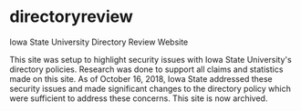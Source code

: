 # directoryreview
Iowa State University Directory Review Website

This site was setup to highlight security issues with Iowa State University's directory policies. Research was done to support all claims and statistics made on this site. As of October 16, 2018, Iowa State addressed these security issues and made significant changes to the directory policy which were sufficient to address these concerns. This site is now archived. 
